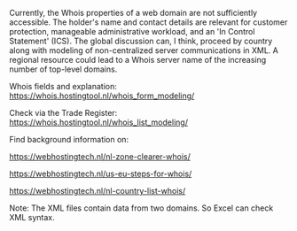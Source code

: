 Currently, the Whois properties of a web domain are not sufficiently accessible. The holder's name and contact details are relevant for customer protection, manageable administrative workload, and an 'In Control Statement' (ICS). The global discussion can, I think, proceed by country along with modeling of non-centralized server communications in XML. A regional resource could lead to a Whois server name of the increasing number of top-level domains.

Whois fields and explanation: https://whois.hostingtool.nl/whois_form_modeling/

Check via the Trade Register: https://whois.hostingtool.nl/whois_list_modeling/

Find background information on:

https://webhostingtech.nl/nl-zone-clearer-whois/

https://webhostingtech.nl/us-eu-steps-for-whois/

https://webhostingtech.nl/nl-country-list-whois/

Note: The XML files contain data from two domains. So Excel can check XML syntax.
